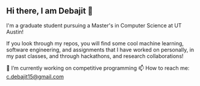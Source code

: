 ## Hi there, I am Debajit 👋

I'm a graduate student pursuing a Master's in Computer Science at UT Austin!

If you look through my repos, you will find some cool machine learning, software engineering, and assignments that I have worked on personally, in my past classes, and through hackathons, and research collaborations!

🔭 I’m currently working on competitive programming
📫 How to reach me: c.debajit15@gmail.com
  
<!--
**debajit15kgp/debajit15kgp** is a ✨ _special_ ✨ repository because its `README.md` (this file) appears on your GitHub profile.

Here are some ideas to get you started:

- 🔭 I’m currently working on ...
- 🌱 I’m currently learning ...
- 👯 I’m looking to collaborate on ...
- 🤔 I’m looking for help with ...
- 💬 Ask me about ...
- 📫 How to reach me: ...
- 😄 Pronouns: ...
- ⚡ Fun fact: ...
-->
